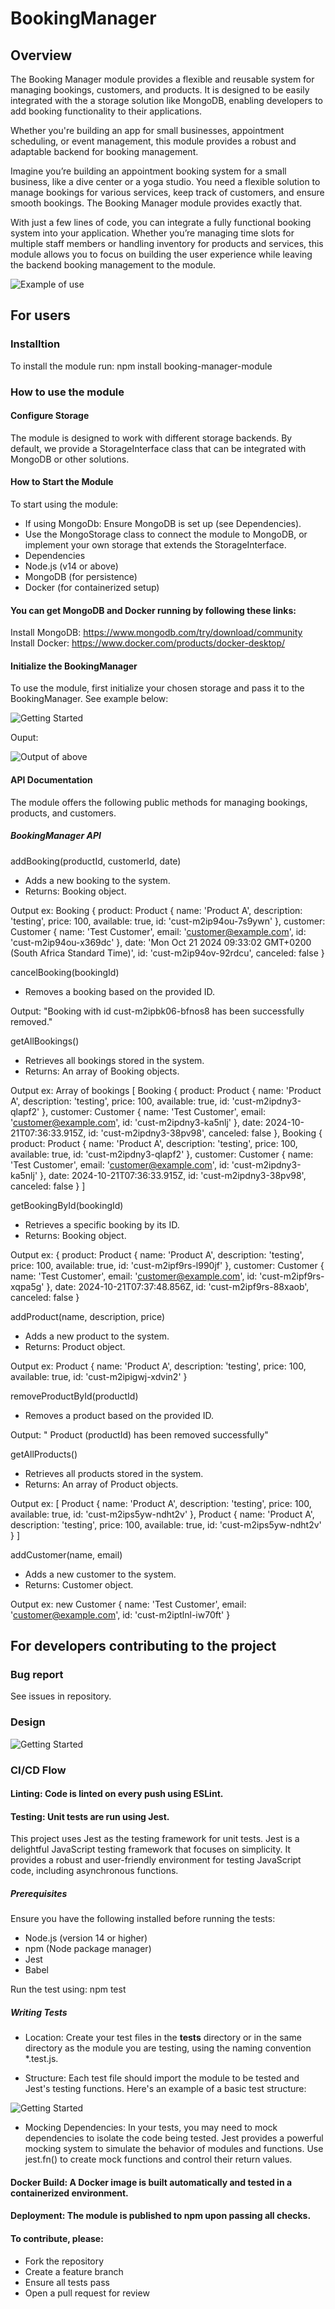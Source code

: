 # BookingManager

## Overview
The Booking Manager module provides a flexible and reusable system for managing bookings, customers, and products. It is designed to be easily integrated with the a storage solution like MongoDB, enabling developers to add booking functionality to their applications.

Whether you're building an app for small businesses, appointment scheduling, or event management, this module provides a robust and adaptable backend for booking management.

Imagine you’re building an appointment booking system for a small business, like a dive center or a yoga studio. You need a flexible solution to manage bookings for various services, keep track of customers, and ensure smooth bookings. The Booking Manager module provides exactly that.

With just a few lines of code, you can integrate a fully functional booking system into your application. Whether you’re managing time slots for multiple staff members or handling inventory for products and services, this module allows you to focus on building the user experience while leaving the backend booking management to the module.

![Example of use](./image)


## For users

### Installtion

To install the module run:
npm install booking-manager-module


### How to use the module

#### Configure Storage
The module is designed to work with different storage backends. By default, we provide a StorageInterface class that can be integrated with MongoDB or other solutions.

#### How to Start the Module

To start using the module:

- If using MongoDb: Ensure MongoDB is set up (see Dependencies).
- Use the MongoStorage class to connect the module to MongoDB, or implement your own storage that extends the StorageInterface.
- Dependencies
- Node.js (v14 or above)
- MongoDB (for persistence)
- Docker (for containerized setup)

#### You can get MongoDB and Docker running by following these links:

Install MongoDB: https://www.mongodb.com/try/download/community
Install Docker: https://www.docker.com/products/docker-desktop/

#### Initialize the BookingManager
To use the module, first initialize your chosen storage and pass it to the BookingManager. See example below:

![Getting Started](./images/exImport.png)

Ouput:

![Output of above](./images/outputImport.png)

#### API Documentation
The module offers the following public methods for managing bookings, products, and customers.

##### BookingManager API

addBooking(productId, customerId, date)
- Adds a new booking to the system.
- Returns: Booking object.

Output ex: 
Booking {
      product: Product {
        name: 'Product A',
        description: 'testing',
        price: 100,
        available: true,
        id: 'cust-m2ip94ou-7s9ywn'
      },
      customer: Customer {
        name: 'Test Customer',
        email: 'customer@example.com',
        id: 'cust-m2ip94ou-x369dc'
      },
      date: 'Mon Oct 21 2024 09:33:02 GMT+0200 (South Africa Standard Time)',
      id: 'cust-m2ip94ov-92rdcu',
      canceled: false
    }

cancelBooking(bookingId)
- Removes a booking based on the provided ID.

Output: "Booking with id cust-m2ipbk06-bfnos8 has been successfully removed."

getAllBookings()
- Retrieves all bookings stored in the system.
- Returns: An array of Booking objects.

Output ex: Array of bookings
[
      Booking {
        product: Product {
          name: 'Product A',
          description: 'testing',
          price: 100,
          available: true,
          id: 'cust-m2ipdny3-qlapf2'
        },
        customer: Customer {
          name: 'Test Customer',
          email: 'customer@example.com',
          id: 'cust-m2ipdny3-ka5nlj'
        },
        date: 2024-10-21T07:36:33.915Z,
        id: 'cust-m2ipdny3-38pv98',
        canceled: false
      },
      Booking {
        product: Product {
          name: 'Product A',
          description: 'testing',
          price: 100,
          available: true,
          id: 'cust-m2ipdny3-qlapf2'
        },
        customer: Customer {
          name: 'Test Customer',
          email: 'customer@example.com',
          id: 'cust-m2ipdny3-ka5nlj'
        },
        date: 2024-10-21T07:36:33.915Z,
        id: 'cust-m2ipdny3-38pv98',
        canceled: false
      }
    ]

getBookingById(bookingId)
- Retrieves a specific booking by its ID.
- Returns: Booking object.

Output ex:
{
      product: Product {
        name: 'Product A',
        description: 'testing',
        price: 100,
        available: true,
        id: 'cust-m2ipf9rs-l990jf'
      },
      customer: Customer {
        name: 'Test Customer',
        email: 'customer@example.com',
        id: 'cust-m2ipf9rs-xqpa5g'
      },
      date: 2024-10-21T07:37:48.856Z,
      id: 'cust-m2ipf9rs-88xaob',
      canceled: false
    }

addProduct(name, description, price)
- Adds a new product to the system.
- Returns: Product object.

Output ex:
Product {
      name: 'Product A',
      description: 'testing',
      price: 100,
      available: true,
      id: 'cust-m2ipigwj-xdvin2'
    }

removeProductById(productId)
- Removes a product based on the provided ID.

Output: " Product (productId) has been removed successfully"

getAllProducts()
- Retrieves all products stored in the system.
- Returns: An array of Product objects.

Output ex:
[
      Product {
        name: 'Product A',
        description: 'testing',
        price: 100,
        available: true,
        id: 'cust-m2ips5yw-ndht2v'
      },
      Product {
        name: 'Product A',
        description: 'testing',
        price: 100,
        available: true,
        id: 'cust-m2ips5yw-ndht2v'
      }
]

addCustomer(name, email)
- Adds a new customer to the system.
- Returns: Customer object.

Output ex: new Customer {
      name: 'Test Customer',
      email: 'customer@example.com',
      id: 'cust-m2iptlnl-iw70ft'
    }



## For developers contributing to the project

###  Bug report

See issues in repository. 

### Design
![Getting Started](./images/umlClass.jpeg)
### CI/CD Flow
#### Linting: Code is linted on every push using ESLint.

#### Testing: Unit tests are run using Jest.

This project uses Jest as the testing framework for unit tests. Jest is a delightful JavaScript testing framework that focuses on simplicity. It provides a robust and user-friendly environment for testing JavaScript code, including asynchronous functions.

##### Prerequisites

Ensure you have the following installed before running the tests:

- Node.js (version 14 or higher)
- npm (Node package manager)
- Jest
- Babel

Run the test using: npm test

##### Writing Tests

- Location: Create your test files in the __tests__ directory or in the same directory as the module you are testing, using the naming convention *.test.js.

- Structure: Each test file should import the module to be tested and Jest's testing functions. Here's an example of a basic test structure:

![Getting Started](./images/scrnsht2.png)

- Mocking Dependencies: In your tests, you may need to mock dependencies to isolate the code being tested. Jest provides a powerful mocking system to simulate the behavior of modules and functions. Use jest.fn() to create mock functions and control their return values.

#### Docker Build: A Docker image is built automatically and tested in a containerized environment.

#### Deployment: The module is published to npm upon passing all checks.

#### To contribute, please:

- Fork the repository
- Create a feature branch
- Ensure all tests pass
- Open a pull request for review


